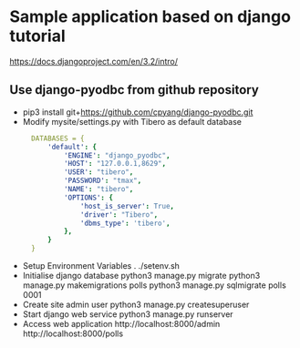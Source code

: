 # Sample application based on django tutorial
https://docs.djangoproject.com/en/3.2/intro/

## Use django-pyodbc from github repository
* pip3 install git+https://github.com/cpyang/django-pyodbc.git  
* Modify mysite/settings.py with Tibero as default database  
  ```yaml
    DATABASES = {  
        'default': {  
            'ENGINE': "django_pyodbc",  
            'HOST': "127.0.0.1,8629",  
            'USER': "tibero",  
            'PASSWORD': "tmax",  
            'NAME': "tibero",  
            'OPTIONS': {  
                'host_is_server': True,  
                'driver': "Tibero",  
                'dbms_type': 'tibero',  
            },  
        }  
    }  
  ```
* Setup Environment Variables
    . ./setenv.sh
* Initialise django database
    python3 manage.py migrate
    python3 manage.py makemigrations polls
    python3 manage.py sqlmigrate polls 0001
* Create site admin user
    python3 manage.py createsuperuser
* Start django web service
    python3 manage.py runserver
* Access web application
    http://localhost:8000/admin  
    http://localhost:8000/polls  
